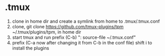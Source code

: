 # .tmux

1) clone in home dir and create a symlink from home to .tmux/.tmux.conf
2) clone, git clone https://github.com/tmux-plugins/tpm ~/.tmux/plugins/tpm, in home dir
3) start tmux and run prefix (C-b) ": source-file ~/.tmux.conf"
4) prefix (C-a now after changing it from C-b in the conf file) shift i to install the plugins 
